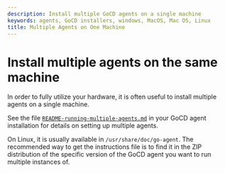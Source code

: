 ```yaml
---
description: Install multiple GoCD agents on a single machine
keywords: agents, GoCD installers, windows, MacOS, Mac OS, Linux
title: Multiple Agents on One Machine
---
```



# Install multiple agents on the same machine

In order to fully utilize your hardware, it is often useful to install multiple agents on a single machine.

See the file [`README-running-multiple-agents.md`](https://github.com/gocd/gocd/blob/master/installers/go-agent/release/README-running-multiple-agents.md) in your GoCD agent installation for details on setting up multiple agents.

On Linux, it is usually available in `/usr/share/doc/go-agent`. The recommended way to get the instructions file is to find it in the ZIP distribution of the specific version of the GoCD agent you want to run multiple instances of.
